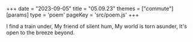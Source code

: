 +++
date = "2023-09-05"
title = "05.09.23"
themes = ["commute"]
[params]
  type = 'poem'
  pageKey = 'src/poem.js'
+++

I find a train under,
My friend of silent hum,
My world is torn asunder,
It's open to the breeze beyond.
